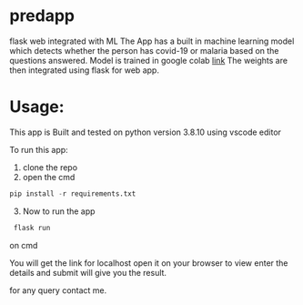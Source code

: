 # predapp
flask web integrated with ML
The App has a built in machine learning model which detects whether the person has covid-19 or malaria based on the questions answered.
Model is trained in google colab [link](https://colab.research.google.com/drive/1N9hVCDSdfv5UftW-iFVBRFv7YUbcFApX?usp=sharing)
The weights are then integrated using flask for web app.

# Usage:
This app is Built and tested on python version 3.8.10 using vscode editor

To run this app:
1. clone the repo
2. open the cmd 
 ```python
 pip install -r requirements.txt
 ```
 3. Now to run the app 
 ```python
  flask run
  ```
  on cmd
  
  You will get the link for localhost open it on your browser to view enter the details and submit will give you the result.
  
  for any query contact me.
